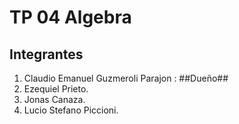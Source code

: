 # TP 04 Algebra
## Integrantes
1. Claudio Emanuel Guzmeroli Parajon : ##Dueño##
2. Ezequiel Prieto.
3. Jonas Canaza.
4. Lucio Stefano Piccioni.
